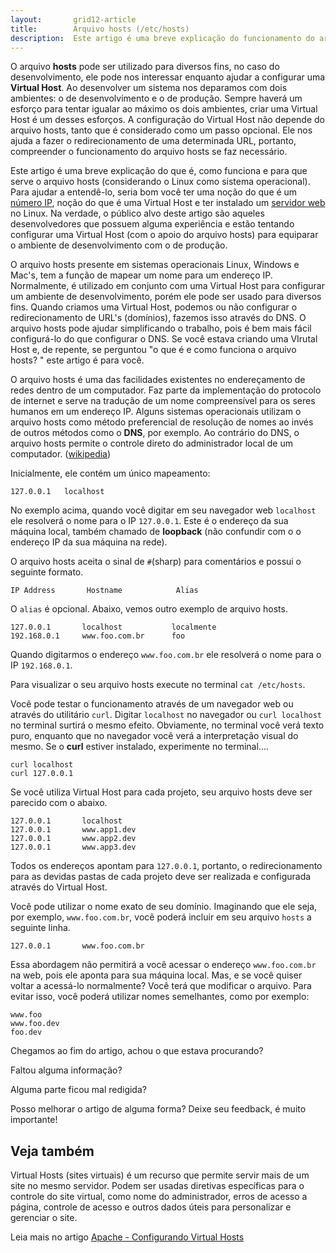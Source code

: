 ```yaml
---
layout:       grid12-article
title:        Arquivo hosts (/etc/hosts)
description:  Este artigo é uma breve explicação do funcionamento do arquivo /etc/hosts.
---
```


O arquivo __hosts__ pode ser utilizado para diversos fins, no caso do desenvolvimento, ele pode nos interessar enquanto 
ajudar a configurar uma __Virtual Host__. Ao desenvolver um sistema nos deparamos com dois ambientes: o de desenvolvimento
e o de produção. Sempre haverá um esforço para tentar igualar ao máximo os dois ambientes, criar uma Virtual Host é
um desses esforços. A configuração do Virtual Host não depende do arquivo hosts, tanto que é considerado como um passo 
opcional. Ele nos ajuda a fazer o redirecionamento de uma determinada URL, portanto, compreender o funcionamento do 
arquivo hosts se faz necessário.

Este artigo é uma breve explicação do que é, como funciona e para que serve o arquivo hosts (considerando o Linux
como sistema operacional). Para ajudar a entendê-lo, seria bom você ter uma noção do que é um 
[número IP](http://pt.wikipedia.org/wiki/Endere%C3%A7o_IP "link-externo"), noção do que é uma Virtual Host e ter 
instalado um [servidor web](/linux/cookbook/apache-via-yum-apt-get/) no Linux. Na verdade, o público alvo deste artigo 
são aqueles desenvolvedores que possuem alguma experiência e estão tentando configurar uma Virtual Host (com o apoio 
do arquivo hosts) para equiparar o ambiente de desenvolvimento com o de produção.

O arquivo hosts presente em sistemas operacionais Linux, Windows e Mac's, tem a função de mapear um nome para um 
endereço IP. Normalmente, é utilizado em conjunto com uma Virtual Host para configurar um ambiente de desenvolvimento, 
porém ele pode ser usado para diversos fins. Quando criamos uma Virtual Host, podemos ou não configurar o redirecionamento
de URL's (domínios), fazemos isso através do DNS. O arquivo hosts pode ajudar simplificando o trabalho, pois é bem mais
fácil configurá-lo do que configurar o DNS. Se você estava criando uma VIrutal Host e, de repente, se perguntou 
"o que é e como funciona o arquivo hosts? " este artigo é para você.

O arquivo hosts é uma das facilidades existentes no endereçamento de redes dentro de um computador. Faz parte da 
implementação do protocolo de internet e serve na tradução de um nome compreensível para os seres humanos em um 
endereço IP. Alguns sistemas operacionais utilizam o arquivo hosts como método preferencial de resolução de nomes ao
invés de outros métodos como o __DNS__, por exemplo. Ao contrário do DNS, o arquivo hosts permite o controle direto do 
administrador local de um computador. ([wikipedia](http://pt.wikipedia.org/wiki/Hosts_%28arquivo%29 "link-externo"))

Inicialmente, ele contém um único mapeamento:

    127.0.0.1   localhost

No exemplo acima, quando você digitar em seu navegador web `localhost` ele resolverá o nome para o IP `127.0.0.1`. Este
é o endereço da sua máquina local, também chamado de __loopback__ (não confundir com o o endereço IP da sua máquina na rede).

O arquivo hosts aceita o sinal de `#`(sharp) para comentários e possui o seguinte formato.

    IP Address       Hostname            Alias

O `alias` é opcional. Abaixo, vemos outro exemplo de arquivo hosts.

    127.0.0.1       localhost           localmente
    192.168.0.1     www.foo.com.br      foo

Quando digitarmos o endereço `www.foo.com.br` ele resolverá o nome para o IP `192.168.0.1`.

Para visualizar o seu arquivo hosts execute no terminal `cat /etc/hosts`.

Você pode testar o funcionamento através de um navegador web ou através do utilitário `curl`. Digitar `localhost` no
navegador ou `curl localhost` no terminal surtirá o mesmo efeito. Obviamente, no terminal você verá texto puro, 
enquanto que no navegador você verá a interpretação visual do mesmo. Se o __curl__ estiver instalado, experimente no 
terminal....

    curl localhost
    curl 127.0.0.1

Se você utiliza Virtual Host para cada projeto, seu arquivo hosts deve ser parecido com o abaixo.

    127.0.0.1       localhost
    127.0.0.1       www.app1.dev
    127.0.0.1       www.app2.dev
    127.0.0.1       www.app3.dev

Todos os endereços apontam para `127.0.0.1`, portanto, o redirecionamento para as devidas pastas de cada projeto deve
ser realizada e configurada através do Virtual Host.

Você pode utilizar o nome exato de seu domínio. Imaginando que ele seja, por exemplo, `www.foo.com.br`, você poderá incluir
em seu arquivo `hosts` a seguinte linha.

    127.0.0.1       www.foo.com.br

Essa abordagem não permitirá a você acessar o endereço `www.foo.com.br` na web, pois ele aponta para sua máquina local. 
Mas, e se você quiser voltar a acessá-lo normalmente? Você terá que modificar o arquivo. Para evitar isso, você poderá 
utilizar nomes semelhantes, como por exemplo:

    www.foo
    www.foo.dev
    foo.dev

Chegamos ao fim do artigo, achou o que estava procurando?

Faltou alguma informação? 

Alguma parte ficou mal redigida?

Posso melhorar o artigo de alguma forma? Deixe seu feedback, é muito importante!



Veja também
---

Virtual Hosts (sites virtuais) é um recurso que permite servir mais de um site no mesmo servidor. Podem ser usadas 
diretivas específicas para o controle do site virtual, como nome do administrador, erros de acesso a página, controle de
acesso e outros dados úteis para personalizar e gerenciar o site.

Leia mais no artigo [Apache - Configurando Virtual Hosts](/misc/apache-virtual-host/)